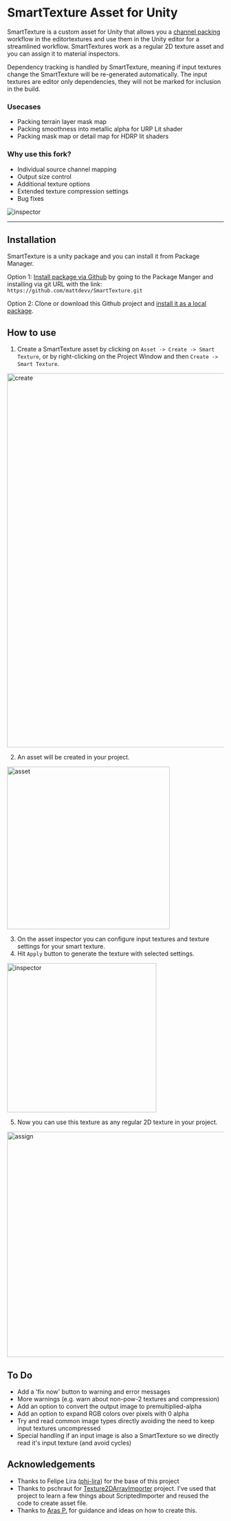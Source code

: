 # SmartTexture Asset for Unity
SmartTexture is a custom asset for Unity that allows you a [channel packing](http://wiki.polycount.com/wiki/ChannelPacking) workflow in the editortextures and use them in the Unity editor for a streamlined workflow.
SmartTextures work as a regular 2D texture asset and you can assign it to material inspectors.

Dependency tracking is handled by SmartTexture, meaning if input textures change the SmartTexture will be re-generated automatically. The input textures are editor only dependencies, they will not be marked for inclusion in the build.

### Usecases
- Packing terrain layer mask map
- Packing smoothness into metallic alpha for URP Lit shader
- Packing mask map or detail map for HDRP lit shaders

### Why use this fork?
- Individual source channel mapping
- Output size control
- Additional texture options
- Extended texture compression settings
- Bug fixes 

<img alt="inspector" src="https://github.com/mattdevv/SmartTexture/assets/94596138/29039c40-1247-4cfa-b67d-b4ad6bf47c73">


---


## Installation
SmartTexture is a unity package and you can install it from Package Manager.

Option 1: [Install package via Github](https://docs.unity3d.com/Manual/upm-ui-giturl.html) by going to the Package Manger and installing via git URL with the link: `https://github.com/mattdevv/SmartTexture.git`

Option 2: Clone or download this Github project and [install it as a local package](https://docs.unity3d.com/Manual/upm-ui-local.html).

## How to use
1) Create a SmartTexture asset by clicking on `Asset -> Create -> Smart Texture`, or by right-clicking on the Project Window and then `Create -> Smart Texture`.
<img width="870" alt="create" src="https://user-images.githubusercontent.com/7453395/82161430-d9865100-989c-11ea-9497-19d1cf77fed9.png">

2) An asset will be created in your project.
<img width="378" alt="asset" src="https://user-images.githubusercontent.com/7453395/82161427-d68b6080-989c-11ea-9fae-1d65e06ad3d6.png">

3) On the asset inspector you can configure input textures and texture settings for your smart texture.
4) Hit `Apply` button to generate the texture with selected settings.
<img width="347" alt="inspector" src="https://github.com/mattdevv/SmartTexture/assets/94596138/693532dc-be7f-4836-bbf2-b6ec4b990f5c">

5) Now you can use this texture as any regular 2D texture in your project.
<img width="524" alt="assign" src="https://github.com/mattdevv/SmartTexture/assets/94596138/432f0b89-d9d7-46df-95ae-63bf7a8b66fc">

## To Do
- Add a 'fix now' button to warning and error messages
- More warnings (e.g. warn about non-pow-2 textures and compression)
- Add an option to convert the output image to premultiplied-alpha 
- Add an option to expand RGB colors over pixels with 0 alpha
- Try and read common image types directly avoiding the need to keep input textures uncompressed
- Special handling if an input image is also a SmartTexture so we directly read it's input texture (and avoid cycles)

## Acknowledgements
* Thanks to Felipe Lira ([phi-lira](https://github.com/phi-lira)) for the base of this project 
* Thanks to pschraut for [Texture2DArrayImporter](https://github.com/pschraut/UnityTexture2DArrayImportPipeline) project. I've used that project to learn a few things about ScriptedImporter and reused the code to create asset file. 
* Thanks to [Aras P.](https://twitter.com/aras_p) for guidance and ideas on how to create this.

